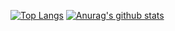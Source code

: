[![Top Langs](https://github-readme-stats.vercel.app/api/top-langs/?username=jaceyi&layout=compact)](https://github.com/anuraghazra/github-readme-stats)
[![Anurag's github stats](https://github-readme-stats.vercel.app/api?username=jaceyi&show_icons=true)](https://github.com/anuraghazra/github-readme-stats)
